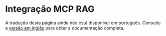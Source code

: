 # Integração MCP RAG

A tradução desta página ainda não está disponível em português. Consulte a [versão em inglês](../../en/developer-guide/mcp-rag.md) para obter a documentação completa.
